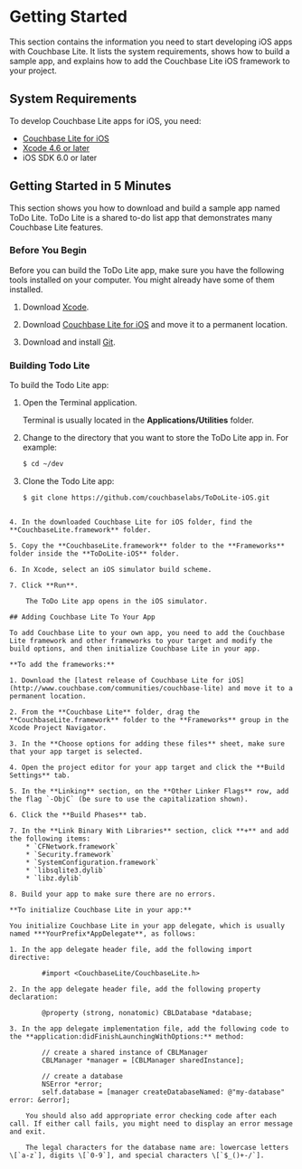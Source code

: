 # Getting Started
This section contains the information you need to start developing iOS apps with Couchbase Lite. It lists the system requirements, shows how to build a sample app, and explains how to add the Couchbase Lite iOS framework to your project.

## System Requirements

To develop Couchbase Lite apps for iOS, you need:

* [Couchbase Lite for iOS](http://www.couchbase.com/communities/couchbase-lite)
* [Xcode 4.6 or later](https://developer.apple.com/xcode/index.php)
* iOS SDK 6.0 or later

## Getting Started in 5 Minutes

This section shows you how to download and build a sample app named ToDo Lite. ToDo Lite is a shared to-do list app that demonstrates many Couchbase Lite features.

### Before You Begin

Before you can build the ToDo Lite app, make sure you have the following tools installed on your computer. You might already have  some of them installed.

1. Download [Xcode](https://developer.apple.com/xcode/).

2. Download [Couchbase Lite for iOS](http://www.couchbase.com/communities/couchbase-lite) and move it to a permanent location.

3. Download and install [Git](http://git-scm.com).


### Building Todo Lite

To build the Todo Lite app:

1. Open the Terminal application.

	Terminal is usually located in the **Applications/Utilities** folder.

2. Change to the directory that you want to store the ToDo Lite app in. For example:

	```sh
	$ cd ~/dev
	```

3. Clone the Todo Lite app:

	```sh
	$ git clone https://github.com/couchbaselabs/ToDoLite-iOS.git
```

4. In the downloaded Couchbase Lite for iOS folder, find the **CouchbaseLite.framework** folder.

5. Copy the **CouchbaseLite.framework** folder to the **Frameworks** folder inside the **ToDoLite-iOS** folder.

6. In Xcode, select an iOS simulator build scheme.

7. Click **Run**.

	The ToDo Lite app opens in the iOS simulator.

## Adding Couchbase Lite To Your App

To add Couchbase Lite to your own app, you need to add the Couchbase Lite framework and other frameworks to your target and modify the build options, and then initialize Couchbase Lite in your app.
 
**To add the frameworks:** 

1. Download the [latest release of Couchbase Lite for iOS](http://www.couchbase.com/communities/couchbase-lite) and move it to a permanent location.

2. From the **Couchbase Lite** folder, drag the **CouchbaseLite.framework** folder to the **Frameworks** group in the Xcode Project Navigator.

3. In the **Choose options for adding these files** sheet, make sure that your app target is selected.

4. Open the project editor for your app target and click the **Build Settings** tab.

5. In the **Linking** section, on the **Other Linker Flags** row, add the flag `-ObjC` (be sure to use the capitalization shown).

6. Click the **Build Phases** tab.

7. In the **Link Binary With Libraries** section, click **+** and add the following items:
    * `CFNetwork.framework`
    * `Security.framework`
    * `SystemConfiguration.framework`
    * `libsqlite3.dylib`
    * `libz.dylib`

8. Build your app to make sure there are no errors.

**To initialize Couchbase Lite in your app:**

You initialize Couchbase Lite in your app delegate, which is usually named ***YourPrefix*AppDelegate**, as follows:

1. In the app delegate header file, add the following import directive:  

        #import <CouchbaseLite/CouchbaseLite.h>

2. In the app delegate header file, add the following property declaration:  

        @property (strong, nonatomic) CBLDatabase *database;
    
3. In the app delegate implementation file, add the following code to the **application:didFinishLaunchingWithOptions:** method:  

        // create a shared instance of CBLManager
        CBLManager *manager = [CBLManager sharedInstance];
        
        // create a database
        NSError *error;
        self.database = [manager createDatabaseNamed: @"my-database" error: &error];
    
    You should also add appropriate error checking code after each call. If either call fails, you might need to display an error message and exit.
    
    The legal characters for the database name are: lowercase letters \[`a-z`], digits \[`0-9`], and special characters \[`$_()+-/`].


